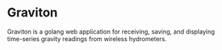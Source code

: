 # Graviton
Graviton is a golang web application for receiving, saving, and displaying time-series gravity readings from wireless hydrometers.